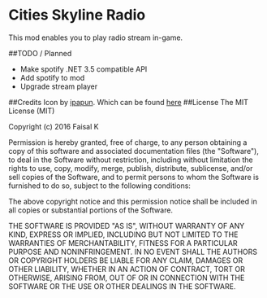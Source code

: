 # Cities Skyline Radio
This mod enables you to play radio stream in-game.

##TODO / Planned
- Make spotify .NET 3.5 compatible API
- Add spotify to mod
- Upgrade stream player

##Credits
Icon by [ipapun](http://ipapun.deviantart.com/). Which can be found [here](http://findicons.com/icon/158437/mic?id=372347)
##License
The MIT License (MIT)

Copyright (c) 2016 Faisal K

Permission is hereby granted, free of charge, to any person obtaining a copy
of this software and associated documentation files (the "Software"), to deal
in the Software without restriction, including without limitation the rights
to use, copy, modify, merge, publish, distribute, sublicense, and/or sell
copies of the Software, and to permit persons to whom the Software is
furnished to do so, subject to the following conditions:

The above copyright notice and this permission notice shall be included in all
copies or substantial portions of the Software.

THE SOFTWARE IS PROVIDED "AS IS", WITHOUT WARRANTY OF ANY KIND, EXPRESS OR
IMPLIED, INCLUDING BUT NOT LIMITED TO THE WARRANTIES OF MERCHANTABILITY,
FITNESS FOR A PARTICULAR PURPOSE AND NONINFRINGEMENT. IN NO EVENT SHALL THE
AUTHORS OR COPYRIGHT HOLDERS BE LIABLE FOR ANY CLAIM, DAMAGES OR OTHER
LIABILITY, WHETHER IN AN ACTION OF CONTRACT, TORT OR OTHERWISE, ARISING FROM,
OUT OF OR IN CONNECTION WITH THE SOFTWARE OR THE USE OR OTHER DEALINGS IN THE
SOFTWARE.
